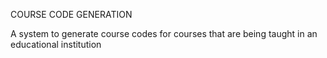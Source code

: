 COURSE CODE GENERATION

A system to generate course codes for courses that are being taught in an educational institution
